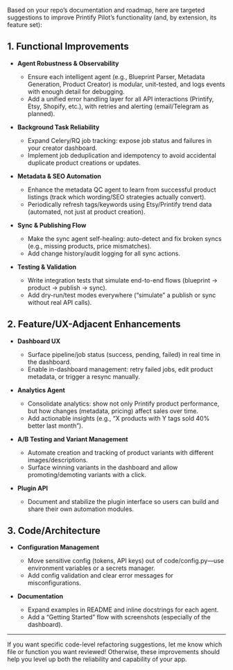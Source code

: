 Based on your repo’s documentation and roadmap, here are targeted suggestions to improve Printify Pilot’s functionality (and, by extension, its feature set):

## 1. Functional Improvements

- **Agent Robustness & Observability**
  - Ensure each intelligent agent (e.g., Blueprint Parser, Metadata Generation, Product Creator) is modular, unit-tested, and logs events with enough detail for debugging.
  - Add a unified error handling layer for all API interactions (Printify, Etsy, Shopify, etc.), with retries and alerting (email/Telegram as planned).

- **Background Task Reliability**
  - Expand Celery/RQ job tracking: expose job status and failures in your creator dashboard.
  - Implement job deduplication and idempotency to avoid accidental duplicate product creations or updates.

- **Metadata & SEO Automation**
  - Enhance the metadata QC agent to learn from successful product listings (track which wording/SEO strategies actually convert).
  - Periodically refresh tags/keywords using Etsy/Printify trend data (automated, not just at product creation).

- **Sync & Publishing Flow**
  - Make the sync agent self-healing: auto-detect and fix broken syncs (e.g., missing products, price mismatches).
  - Add change history/audit logging for all sync actions.

- **Testing & Validation**
  - Write integration tests that simulate end-to-end flows (blueprint → product → publish → sync).
  - Add dry-run/test modes everywhere (“simulate” a publish or sync without real API calls).

## 2. Feature/UX-Adjacent Enhancements

- **Dashboard UX**
  - Surface pipeline/job status (success, pending, failed) in real time in the dashboard.
  - Enable in-dashboard management: retry failed jobs, edit product metadata, or trigger a resync manually.

- **Analytics Agent**
  - Consolidate analytics: show not only Printify product performance, but how changes (metadata, pricing) affect sales over time.
  - Add actionable insights (e.g., “X products with Y tags sold 40% better last month”).

- **A/B Testing and Variant Management**
  - Automate creation and tracking of product variants with different images/descriptions.
  - Surface winning variants in the dashboard and allow promoting/demoting variants with a click.

- **Plugin API**
  - Document and stabilize the plugin interface so users can build and share their own automation modules.

## 3. Code/Architecture

- **Configuration Management**
  - Move sensitive config (tokens, API keys) out of code/config.py—use environment variables or a secrets manager.
  - Add config validation and clear error messages for misconfigurations.

- **Documentation**
  - Expand examples in README and inline docstrings for each agent.
  - Add a “Getting Started” flow with screenshots (especially of the dashboard).

---

If you want specific code-level refactoring suggestions, let me know which file or function you want reviewed! Otherwise, these improvements should help you level up both the reliability and capability of your app.
